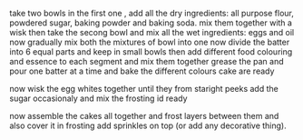 take two bowls
in the first one , add all the dry ingredients: all purpose flour, powdered sugar, baking powder and baking soda.
mix them together with a wisk
then take the secong bowl and mix all the wet ingredients: eggs and oil
now gradually mix both the mixtures of bowl into one
now divide the batter into 6 equal parts and keep in small bowls
then add different food colouring and essence to each segment and mix them together
grease the pan and pour one batter at a time and bake
the different colours cake are ready

now wisk the egg whites together until they from staright peeks
add the sugar occasionaly and mix
the frosting id ready

now assemble the cakes all together and frost layers between them and also cover it in frosting
add sprinkles on top (or add any decorative thing).